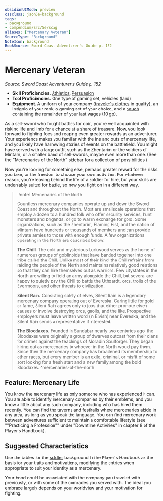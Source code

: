 ```yaml
---
obsidianUIMode: preview
cssclass: json5e-background
tags:
- background
- compendium/src/5e/scag
aliases: ["Mercenary Veteran"]
SourceType: "Background"
NoteIcon: background
BookSource: Sword Coast Adventurer's Guide p. 152
---
```

# Mercenary Veteran
*Source: Sword Coast Adventurer's Guide p. 152*  

- **Skill Proficiencies.** [Athletics](/3-Mechanics/CLI/rules/skills.md#Athletics), [Persuasion](/3-Mechanics/CLI/rules/skills.md#Persuasion)  
- **Tool Proficiencies.** One type of gaming set, vehicles (land)  
- **Equipment.** A uniform of your company ([traveler's clothes](/3-Mechanics/CLI/items/travelers-clothes.md) in quality), an insignia of your rank, a gaming set of your choice, and a [pouch](/3-Mechanics/CLI/items/pouch.md) containing the remainder of your last wages (10 gp).  

As a sell-sword who fought battles for coin, you're well acquainted with risking life and limb for a chance at a share of treasure. Now, you look forward to fighting foes and reaping even greater rewards as an adventurer. Your experience makes you familiar with the ins and outs of mercenary life, and you likely have harrowing stories of events on the battlefield. You might have served with a large outfit such as the Zhentarim or the soldiers of Mintarn, or a smaller band of sell-swords, maybe even more than one. (See the "Mercenaries of the North" sidebar for a collection of possibilities.)

Now you're looking for something else, perhaps greater reward for the risks you take, or the freedom to choose your own activities. For whatever reason, you're leaving behind the life of a soldier for hire, but your skills are undeniably suited for battle, so now you fight on in a different way.

> [!note] Mercenaries of the North
> 
> Countless mercenary companies operate up and down the Sword Coast and throughout the North. Most are smallscale operations that employ a dozen to a hundred folk who offer security services, hunt monsters and brigands, or go to war in exchange for gold. Some organizations, such as the Zhentarim, Flaming Fist, and the nation of Mintarn have hundreds or thousands of members and can provide private armies to those with enough funds. A few organizations operating in the North are described below.
> 
> **The Chill.** The cold and mysterious Lurkwood serves as the home of numerous groups of goblinoids that have banded together into one tribe called the Chill. Unlike most of their kind, the Chill refrains from raiding the people of the North and maintains relatively good relations so that they can hire themselves out as warriors. Few citystates in the North are willing to field an army alongside the Chill, but several are happy to quietly pay the Chill to battle the Uthgardt, orcs, trolls of the Evermoors, and other threats to civilization.
> 
> **Silent Rain.** Consisting solely of elves, Silent Rain is a legendary mercenary company operating out of Evereska. Caring little for gold or fame, Silent Rain agrees only to jobs that either promote elven causes or involve destroying orcs, gnolls, and the like. Prospective employers must leave written word (in Elvish) near Evereska, and the Silent Rain sends a representative if interested.
> 
> **The Bloodaxes.** Founded in Sundabar nearly two centuries ago, the Bloodaxes were originally a group of dwarves outcast from their clans for crimes against the teachings of Moradin Soulforger. They began hiring out as mercenaries to whoever in the North would pay them. Since then the mercenary company has broadened its membership to other races, but every member is an exile, criminal, or misfit of some sort looking for a fresh start and a new family among the bold Bloodaxes.
^mercenaries-of-the-north

## Feature: Mercenary Life

You know the mercenary life as only someone who has experienced it can. You are able to identify mercenary companies by their emblems, and you know a little about any such company, including who has hired them recently. You can find the taverns and festhalls where mercenaries abide in any area, as long as you speak the language. You can find mercenary work between adventures sufficient to maintain a comfortable lifestyle (see ""Practicing a Profession"" under "Downtime Activities" in chapter 8 of the Player's Handbook).

## Suggested Characteristics

Use the tables for the [soldier](/3-Mechanics/CLI/backgrounds/soldier.md) background in the Player's Handbook as the basis for your traits and motivations, modifying the entries when appropriate to suit your identity as a mercenary.

Your bond could be associated with the company you traveled with previously, or with some of the comrades you served with. The ideal you embrace largely depends on your worldview and your motivation for fighting.